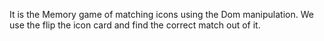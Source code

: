 It is the Memory game of matching icons using the Dom manipulation. We use the flip the icon card and find the correct match out of it.
